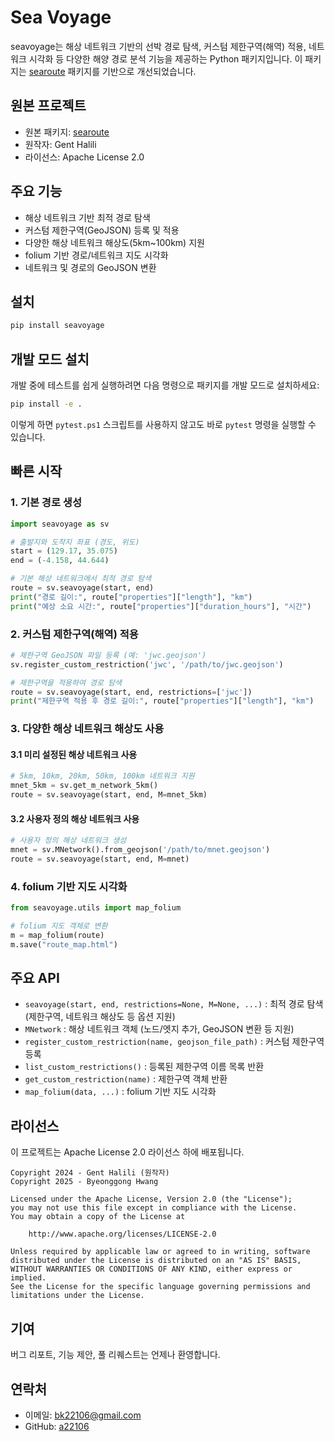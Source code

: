 # Sea Voyage

seavoyage는 해상 네트워크 기반의 선박 경로 탐색, 커스텀 제한구역(해역) 적용, 네트워크 시각화 등 다양한 해양 경로 분석 기능을 제공하는 Python 패키지입니다. 이 패키지는 [searoute](https://github.com/genthalili/searoute-py) 패키지를 기반으로 개선되었습니다.

## 원본 프로젝트
- 원본 패키지: [searoute](https://github.com/genthalili/searoute-py)
- 원작자: Gent Halili
- 라이선스: Apache License 2.0

## 주요 기능
- 해상 네트워크 기반 최적 경로 탐색
- 커스텀 제한구역(GeoJSON) 등록 및 적용
- 다양한 해상 네트워크 해상도(5km~100km) 지원
- folium 기반 경로/네트워크 지도 시각화
- 네트워크 및 경로의 GeoJSON 변환

## 설치
```bash
pip install seavoyage
```

## 개발 모드 설치
개발 중에 테스트를 쉽게 실행하려면 다음 명령으로 패키지를 개발 모드로 설치하세요:

```bash
pip install -e .
```

이렇게 하면 `pytest.ps1` 스크립트를 사용하지 않고도 바로 `pytest` 명령을 실행할 수 있습니다.

## 빠른 시작

### 1. 기본 경로 생성
```python
import seavoyage as sv

# 출발지와 도착지 좌표 (경도, 위도)
start = (129.17, 35.075)
end = (-4.158, 44.644)

# 기본 해상 네트워크에서 최적 경로 탐색
route = sv.seavoyage(start, end)
print("경로 길이:", route["properties"]["length"], "km")
print("예상 소요 시간:", route["properties"]["duration_hours"], "시간")
```

### 2. 커스텀 제한구역(해역) 적용
```python
# 제한구역 GeoJSON 파일 등록 (예: 'jwc.geojson')
sv.register_custom_restriction('jwc', '/path/to/jwc.geojson')

# 제한구역을 적용하여 경로 탐색
route = sv.seavoyage(start, end, restrictions=['jwc'])
print("제한구역 적용 후 경로 길이:", route["properties"]["length"], "km")
```

### 3. 다양한 해상 네트워크 해상도 사용
#### 3.1 미리 설정된 해상 네트워크 사용
```python
# 5km, 10km, 20km, 50km, 100km 네트워크 지원
mnet_5km = sv.get_m_network_5km()
route = sv.seavoyage(start, end, M=mnet_5km)
```

#### 3.2 사용자 정의 해상 네트워크 사용
```python
# 사용자 정의 해상 네트워크 생성
mnet = sv.MNetwork().from_geojson('/path/to/mnet.geojson')
route = sv.seavoyage(start, end, M=mnet)
```

### 4. folium 기반 지도 시각화
```python
from seavoyage.utils import map_folium

# folium 지도 객체로 변환
m = map_folium(route)
m.save("route_map.html")
```

## 주요 API
- `seavoyage(start, end, restrictions=None, M=None, ...)`
: 최적 경로 탐색 (제한구역, 네트워크 해상도 등 옵션 지원)
- `MNetwork`
: 해상 네트워크 객체 (노드/엣지 추가, GeoJSON 변환 등 지원)
- `register_custom_restriction(name, geojson_file_path)`
: 커스텀 제한구역 등록
- `list_custom_restrictions()`
: 등록된 제한구역 이름 목록 반환
- `get_custom_restriction(name)`
: 제한구역 객체 반환
- `map_folium(data, ...)`
: folium 기반 지도 시각화

## 라이선스
이 프로젝트는 Apache License 2.0 라이선스 하에 배포됩니다.

```
Copyright 2024 - Gent Halili (원작자)
Copyright 2025 - Byeonggong Hwang

Licensed under the Apache License, Version 2.0 (the "License");
you may not use this file except in compliance with the License.
You may obtain a copy of the License at

    http://www.apache.org/licenses/LICENSE-2.0

Unless required by applicable law or agreed to in writing, software
distributed under the License is distributed on an "AS IS" BASIS,
WITHOUT WARRANTIES OR CONDITIONS OF ANY KIND, either express or implied.
See the License for the specific language governing permissions and
limitations under the License.
```

## 기여
버그 리포트, 기능 제안, 풀 리퀘스트는 언제나 환영합니다.

## 연락처
- 이메일: bk22106@gmail.com
- GitHub: [a22106](https://github.com/a22106)
